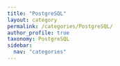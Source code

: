 ```yaml
---
title: "PostgreSQL"
layout: category
permalink: /categories/PostgreSQL/
author_profile: true
taxonomy: PostgreSQL
sidebar:
  nav: "categories"
---
```

